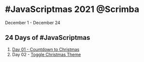 # #JavaScriptmas 2021 @Scrimba

December 1 - December 24

## 24 Days of #JavaScriptmas

1. [Day 01 - Countdown to Christmas](https://darrickfauvel.github.io/JavaScriptmas-2021/day01-countdown-to-christmas/ 'Day 01 - Countdown to Christmas')
2. Day 02 - [Toggle Christmas Theme](https://darrickfauvel.github.io/JavaScriptmas-2021/day02-toggle-christmas-theme/ 'Day 02 - Toggle Christmas Theme')
